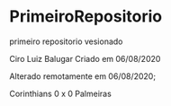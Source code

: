# PrimeiroRepositorio
 primeiro repositorio vesionado

 Ciro Luiz Balugar
 Criado em 06/08/2020

 Alterado remotamente em 06/08/2020;

 Corinthians 0 x 0 Palmeiras
 
 

